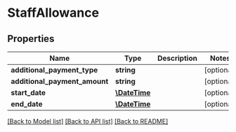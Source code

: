 # StaffAllowance

## Properties
Name | Type | Description | Notes
------------ | ------------- | ------------- | -------------
**additional_payment_type** | **string** |  | [optional] 
**additional_payment_amount** | **string** |  | [optional] 
**start_date** | [**\DateTime**](\DateTime.md) |  | [optional] 
**end_date** | [**\DateTime**](\DateTime.md) |  | [optional] 

[[Back to Model list]](../README.md#documentation-for-models) [[Back to API list]](../README.md#documentation-for-api-endpoints) [[Back to README]](../README.md)


